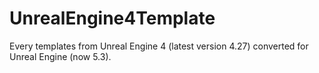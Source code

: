 # UnrealEngine4Template
<p>Every templates from Unreal Engine 4 (latest version 4.27) converted for Unreal Engine (now 5.3).</p>